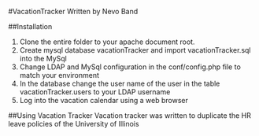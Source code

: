 #VacationTracker
Written by Nevo Band

##Installation
1.  Clone the entire folder to your apache document root.
2.  Create mysql database vacationTracker and import vacationTracker.sql into the MySql
3.  Change LDAP and MySql configuration in the conf/config.php file to match your environment
4.  In the database change the user name of the user in the table vacationTracker.users to your LDAP username
5.   Log into the vacation calendar using a web browser

##Using Vacation Tracker
Vacation tracker was written to duplicate the HR leave policies of the University of Illinois

